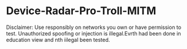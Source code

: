 # Device-Radar-Pro-Troll-MITM
Disclaimer: Use responsibly on networks you own or have permission to test. Unauthorized spoofing or injection is illegal.Evrth had been done in education view and nth iilegal been tested.
